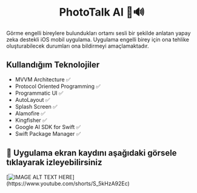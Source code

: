<h1 align=center>PhotoTalk AI 📸🔊 </h1> 

Görme engelli bireylere bulundukları ortamı sesli bir şekilde anlatan yapay zeka destekli iOS mobil uygulama. Uygulama engelli birey için ona tehlike oluşturabilecek durumları ona bildirmeyi amaçlamaktadır.

## Kullandığım Teknolojiler
+ MVVM Architecture ✅
+ Protocol Oriented Programming ✅
+ Programmatic UI ✅
+ AutoLayout ✅
+ Splash Screen ✅
+ Alamofire ✅ 
+ Kingfisher ✅ 
+ Google AI SDK for Swift ✅
+ Swift Package Manager ✅

## :movie_camera: Uygulama ekran kaydını aşağıdaki görsele tıklayarak izleyebilirsiniz
[![IMAGE ALT TEXT HERE]([https://img.youtube.com/vi/RI7MiXTpl3k/0.jpg](https://i.ytimg.com/vi/S_5kHzA92Ec/oar2.jpg?sqp=-oaymwEoCM0CENAFSFqQAgHyq4qpAxcIARUAAIhC2AEB4gEKCBgQAhgGOAFAAQ==&rs=AOn4CLAXzP5z_Ej2fMVNtVsWh7hO7sSqqw))](https://www.youtube.com/shorts/S_5kHzA92Ec)
